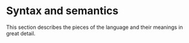 # Syntax and semantics

This section describes the pieces of the language and their meanings in great detail.
